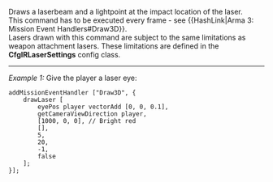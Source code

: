 Draws a laserbeam and a lightpoint at the impact location of the laser.<br>
This command has to be executed every frame - see {{HashLink|Arma 3: Mission Event Handlers#Draw3D}}.<br>
Lasers drawn with this command are subject to the same limitations as weapon attachment lasers. These limitations are defined in the **CfgIRLaserSettings** config class.


---
*Example 1:*
Give the player a laser eye:

```sqf
addMissionEventHandler ["Draw3D", {
	drawLaser [
		eyePos player vectorAdd [0, 0, 0.1],
		getCameraViewDirection player,
		[1000, 0, 0], // Bright red
		[],
		5,
		20,
		-1,
		false
	];
}];
```
